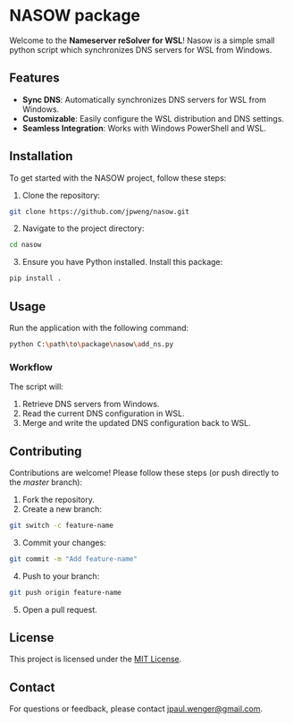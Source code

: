 # NASOW package

Welcome to the **Nameserver reSolver for WSL**! Nasow is a simple small python script which synchronizes DNS servers for WSL from Windows.

## Features

- **Sync DNS**: Automatically synchronizes DNS servers for WSL from Windows.
- **Customizable**: Easily configure the WSL distribution and DNS settings.
- **Seamless Integration**: Works with Windows PowerShell and WSL.

## Installation

To get started with the NASOW project, follow these steps:

1. Clone the repository:
  ```bash
  git clone https://github.com/jpweng/nasow.git
  ```
2. Navigate to the project directory:
  ```bash
  cd nasow
  ```
3. Ensure you have Python installed. Install this package:
  ```bash
  pip install .
  ```

## Usage

Run the application with the following command:
```bash
python C:\path\to\package\nasow\add_ns.py
```

### Workflow
The script will:
1. Retrieve DNS servers from Windows.
2. Read the current DNS configuration in WSL.
3. Merge and write the updated DNS configuration back to WSL.

## Contributing

Contributions are welcome! Please follow these steps (or push directly to the _master_ branch):

1. Fork the repository.
2. Create a new branch:
  ```bash
  git switch -c feature-name
  ```
3. Commit your changes:
  ```bash
  git commit -m "Add feature-name"
  ```
4. Push to your branch:
  ```bash
  git push origin feature-name
  ```
5. Open a pull request.

## License

This project is licensed under the [MIT License](LICENSE).

## Contact

For questions or feedback, please contact jpaul.wenger@gmail.com.
